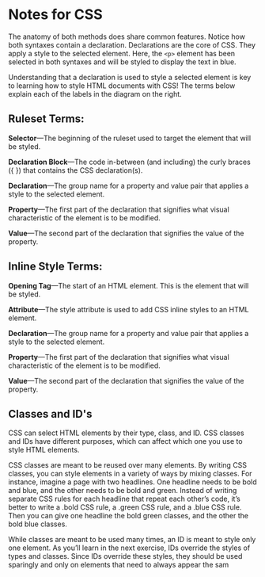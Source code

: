 # Notes for CSS

The anatomy of both methods does share common features. Notice how both syntaxes contain a declaration. Declarations are the core of CSS. They apply a style to the selected element. Here, the `<p>` element has been selected in both syntaxes and will be styled to display the text in blue.

Understanding that a declaration is used to style a selected element is key to learning how to style HTML documents with CSS! The terms below explain each of the labels in the diagram on the right.

## Ruleset Terms:

**Selector**—The beginning of the ruleset used to target the element that will be styled.

**Declaration Block**—The code in-between (and including) the curly braces ({ }) that contains the CSS declaration(s).

**Declaration**—The group name for a property and value pair that applies a style to the selected element.

**Property**—The first part of the declaration that signifies what visual characteristic of the element is to be modified.

**Value**—The second part of the declaration that signifies the value of the property.

## Inline Style Terms:

**Opening Tag**—The start of an HTML element. This is the element that will be styled.

**Attribute**—The style attribute is used to add CSS inline styles to an HTML element.

**Declaration**—The group name for a property and value pair that applies a style to the selected element.

**Property**—The first part of the declaration that signifies what visual characteristic of the element is to be modified.

**Value**—The second part of the declaration that signifies the value of the property.

## Classes and ID's

CSS can select HTML elements by their type, class, and ID. CSS classes and IDs have different purposes, which can affect which one you use to style HTML elements.

CSS classes are meant to be reused over many elements. By writing CSS classes, you can style elements in a variety of ways by mixing classes. For instance, imagine a page with two headlines. One headline needs to be bold and blue, and the other needs to be bold and green. Instead of writing separate CSS rules for each headline that repeat each other’s code, it’s better to write a .bold CSS rule, a .green CSS rule, and a .blue CSS rule. Then you can give one headline the bold green classes, and the other the bold blue classes.

While classes are meant to be used many times, an ID is meant to style only one element. As you’ll learn in the next exercise, IDs override the styles of types and classes. Since IDs override these styles, they should be used sparingly and only on elements that need to always appear the sam
